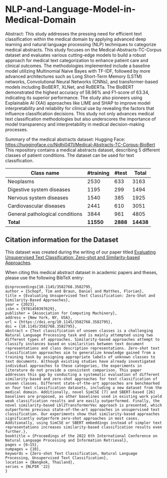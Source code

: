 # NLP-and-Language-Model-in-Medical-Domain

Abstract: This study addresses the pressing need for efficient text classification within the medical domain by applying advanced deep learning and natural language processing (NLP) techniques to categorize medical abstracts. This study focuses on the Medical-Abstracts-TC-Corpus dataset and evaluates various cutting-edge models to build a robust approach for medical text categorization to enhance patient care and clinical outcomes. The methodologies implemented include a baseline model utilizing Multinomial Naive Bayes with TF-IDF, followed by more advanced architectures such as Long Short-Term Memory (LSTM) networks, Convolutional Neural Networks (CNNs), and transformer-based models including BioBERT, XLNet, and RoBERTa. The BioBERT demonstrated the highest accuracy of 58.96% and F1-score of 63.34, indicating its superior performance. The study also pioneers using Explainable AI (XAI) approaches like LIME and SHAP to improve model interpretability and reliability for clinical use by revealing the factors that influence classification decisions. This study not only advances medical text classification methodologies but also underscores the importance of model transparency and interpretability in medical decision-making processes.

Summary of the medical abstracts dataset:
Hugging Face: https://huggingface.co/Nidhi0411/Medical-Abstracts-TC-Corpus-BioBert
This repository contains a medical abstracts dataset, describing 5 different classes of patient conditions. The dataset can be used for text classification. 

| **Class name**                  | **#training** | **#test** | **Total** |
|---------------------------------|---------------|-----------|-----------|
| Neoplasms                       | 2530          | 633       | 3163      |
| Digestive system diseases       | 1195          | 299       | 1494      |
| Nervous system diseases         | 1540          | 385       | 1925      |
| Cardiovascular diseases         | 2441          | 610       | 3051      |
| General pathological conditions | 3844          | 961       | 4805      |
| **Total**                       | **11550**     | **2888**  | **14438** |

## Citation information for the Dataset

This dataset was created during the writing of our paper titled [Evaluating Unsupervised Text Classification: Zero-shot and Similarity-based Approaches](https://doi.org/10.1145/3582768.3582795).

When citing this medical abstract dataset in academic papers and theses, please use the following BibTeX entry:
``` 
@inproceedings{10.1145/3582768.3582795,
author = {Schopf, Tim and Braun, Daniel and Matthes, Florian},
title = {Evaluating Unsupervised Text Classification: Zero-Shot and Similarity-Based Approaches},
year = {2023},
isbn = {9781450397629},
publisher = {Association for Computing Machinery},
address = {New York, NY, USA},
url = {https://doi.org/10.1145/3582768.3582795},
doi = {10.1145/3582768.3582795},
abstract = {Text classification of unseen classes is a challenging Natural Language Processing task and is mainly attempted using two different types of approaches. Similarity-based approaches attempt to classify instances based on similarities between text document representations and class description representations. Zero-shot text classification approaches aim to generalize knowledge gained from a training task by assigning appropriate labels of unknown classes to text documents. Although existing studies have already investigated individual approaches to these categories, the experiments in literature do not provide a consistent comparison. This paper addresses this gap by conducting a systematic evaluation of different similarity-based and zero-shot approaches for text classification of unseen classes. Different state-of-the-art approaches are benchmarked on four text classification datasets, including a new dataset from the medical domain. Additionally, novel SimCSE [7] and SBERT-based [26] baselines are proposed, as other baselines used in existing work yield weak classification results and are easily outperformed. Finally, the novel similarity-based Lbl2TransformerVec approach is presented, which outperforms previous state-of-the-art approaches in unsupervised text classification. Our experiments show that similarity-based approaches significantly outperform zero-shot approaches in most cases. Additionally, using SimCSE or SBERT embeddings instead of simpler text representations increases similarity-based classification results even further.},
booktitle = {Proceedings of the 2022 6th International Conference on Natural Language Processing and Information Retrieval},
pages = {6–15},
numpages = {10},
keywords = {Zero-shot Text Classification, Natural Language Processing, Unsupervised Text Classification},
location = {Bangkok, Thailand},
series = {NLPIR '22}
}
``` 
